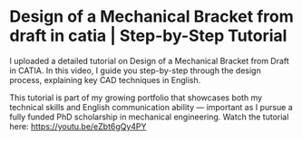 # Design of a Mechanical Bracket from draft in catia | Step-by-Step Tutorial
I uploaded a detailed tutorial on Design of a Mechanical Bracket from Draft in CATIA. In this video, I guide you step-by-step through the design process, explaining key CAD techniques in English.

This tutorial is part of my growing portfolio that showcases both my technical skills and English communication ability — important as I pursue a fully funded PhD scholarship in mechanical engineering.
Watch the tutorial here:
https://youtu.be/eZbt6gQy4PY
